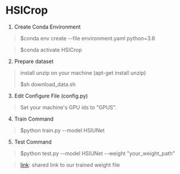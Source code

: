 # HSICrop
1. Create Conda Environment
> $conda env create --file environment.yaml python=3.6

> $conda activate HSICrop

2. Prepare dataset
> install unzip on your machine (apt-get install unzip)
> 
> $sh download_data.sh

3. Edit Configure File (config.py)
> Set your machine's GPU ids to "GPUS".

4. Train Command
>  $python train.py --model HSIUNet

5. Test Command
>  $python test.py --model HSIUNet --weight "your_weight_path"

>  [link](https://drive.google.com/file/d/15GO76EHtr9RhUFCkf62nsvIqz02917Gg/view?usp=sharing): shared link to our trained weight file
